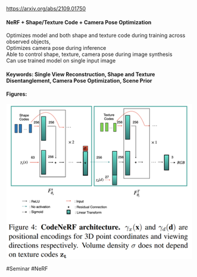 https://arxiv.org/abs/2109.01750  

#### NeRF + Shape/Texture Code + Camera Pose Optimization  
Optimizes model and both shape and texture code during training across observed objects,  
Optimizes camera pose during inference  
Able to control shape, texture, camera pose during image synthesis  
Can use trained model on single input image

#### Keywords: Single View Reconstruction, Shape and Texture Disentanglement, Camera Pose Optimization, Scene Prior

#### Figures:
<img src="https://github.com/laphisboy/ml-papers/blob/main/figures/CodeNeRF_fig4.PNG" width="500">

#Seminar #NeRF
